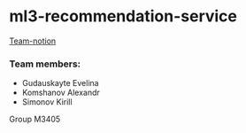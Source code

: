 # ml3-recommendation-service

[Team-notion](https://www.notion.so/Similar-wine-team-99538f5eff924dc78b27c5e48e9dd0d0)

### Team members:

* Gudauskayte Evelina
* Komshanov Alexandr
* Simonov Kirill

Group M3405